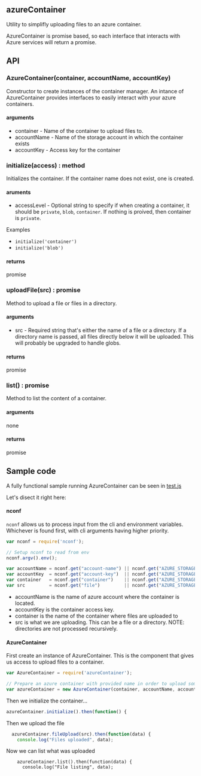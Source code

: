 ## azureContainer
Utility to simplifly uploading files to an azure container.

AzureContainer is promise based, so each interface that interacts with Azure services will return a promise.

## API

### AzureContainer(container, accountName, accountKey)
Constructor to create instances of the container manager. An intance of AzureContainer provides interfaces to easily interact with your azure containers.

#### arguments
- container - Name of the container to upload files to.
- accountName - Name of the storage account in which the container exists
- accountKey - Access key for the container


### initialize(access) : method
Initializes the container.  If the container name does not exist, one is created.

#### aruments
- accessLevel - Optional string to specify if when creating a container, it should be `private`, `blob`, `container`.  If nothing is proived, then container is `private`.

Examples
- `initialize('container')`
- `initialize('blob')`

#### returns
promise


### uploadFile(src) : promise
Method to upload a file or files in a directory.

#### arguments
- src - Required string that's either the name of a file or a directory.  If a directory name is passed, all files directly below it will be uploaded.  This will probably be upgraded to handle globs.

#### returns
promise


### list() : promise
Method to list the content of a container.

#### arguments
none

#### returns
promise


## Sample code

A fully functional sample running AzureContainer can be seen in <a href='https://github.com/MiguelCastillo/azureContainer/blob/master/test.js'>test.js</a>

Let's disect it right here:

#### nconf
`nconf` allows us to process input from the cli and environment variables.  Whichever is found first, with cli arguments having higher priority.

``` javascript
var nconf = require('nconf');

// Setup nconf to read from env
nconf.argv().env();

var accountName = nconf.get("account-name") || nconf.get("AZURE_STORAGE_ACCOUNT");
var accountKey  = nconf.get("account-key")  || nconf.get("AZURE_STORAGE_ACCESS_KEY");
var container   = nconf.get("container")    || nconf.get("AZURE_STORAGE_CONTAINER");
var src         = nconf.get("file")         || nconf.get("AZURE_STORAGE_FILE");
```

- accountName is the name of azure account where the container is located.
- accountKey is the container access key.
- container is the name of the container where files are uploaded to
- src is what we are uploading.  This can be a file or a directory.  NOTE: directories are not processed recursively.


#### AzureContainer

First create an instance of AzureContainer.  This is the component that gives us access to upload files to a container.

``` javascript
var AzureContainer = require('azureContainer');

// Prepare an azure container with provided name in order to upload some files
var azureContainer = new AzureContainer(container, accountName, accountKey);
```

Then we initialize the container...
``` javascript
azureContainer.initialize().then(function() {
```

Then we upload the file
``` javascript
  azureContainer.fileUpload(src).then(function(data) {
    console.log("Files uploaded", data);
```

Now we can list what was uploaded
```
    azureContainer.list().then(function(data) {
      console.log("File listing", data);
```
